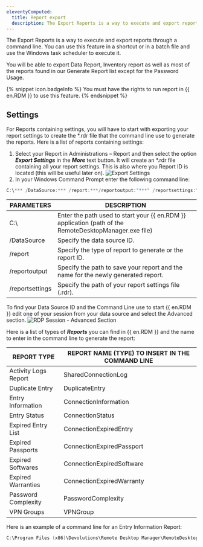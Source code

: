 ```yaml
---
eleventyComputed:
  title: Report export
  description: The Export Reports is a way to execute and export reports through a command line.
---
```

The Export Reports is a way to execute and export reports through a command line. You can use this feature in a shortcut or in a batch file and use the Windows task scheduler to execute it.

You will be able to export Data Report, Inventory report as well as most of the reports found in our Generate Report list except for the Password Usage.

{% snippet icon.badgeInfo %}
You must have the rights to run report in {{ en.RDM }} to use this feature.
{% endsnippet %}

## Settings
For Reports containing settings, you will have to start with exporting your report settings to create the *.rdr file that the command line use to generate the reports. Here is a list of reports containing settings:

1. Select your Report in Administrations – Report and then select the option ***Export Settings*** in the ***More*** text button. It will create an *.rdr file containing all your report settings. This is also where you Report ID is located (this will be useful later on).
![Export Settings](https://cdnweb.devolutions.net/docs/en/rdm/windows/clip10006.png)
1. In your Windows Command Prompt enter the following command line:
```powershell
C:\*** /DataSource:*** /report:***/reportoutput:"***" /reportsettings:"***.rdr"
```

| PARAMETERS      | DESCRIPTION                                                                                            |
|-----------------|--------------------------------------------------------------------------------------------------------|
| C:\             | Enter the path used to start your {{ en.RDM }} application (path of the RemoteDesktopManager.exe file) |
| /DataSource     | Specify the data source ID.                                                                            |
| /report         | Specify the type of report to generate or the report ID.                                               |
| /reportoutput   | Specify the path to save your report and the name for the newly generated report.                      |
| /reportsettings | Specify the path of your report settings file (.rdr).                                                  |


To find your Data Source ID and the Command Line use to start {{ en.RDM }} edit one of your session from your data source and select the Advanced section.
![RDP Session - Advanced Section ](https://cdnweb.devolutions.net/docs/en/rdm/windows/clip10008.png)

Here is a list of types of ***Reports*** you can find in {{ en.RDM }} and the name to enter in the command line to generate the report:

| REPORT TYPE          | REPORT NAME (TYPE) TO INSERT IN THE COMMAND LINE |
|----------------------|--------------------------------------------------|
| Activity Logs Report | SharedConnectionLog                              |
| Duplicate Entry      | DuplicateEntry                                   |
| Entry Information    | ConnectionInformation                            |
| Entry Status         | ConnectionStatus                                 |
| Expired Entry List   | ConnectionExpiredEntry                           |
| Expired Passports    | ConnectionExpiredPassport                        |
| Expired Softwares    | ConnectionExpiredSoftware                        |
| Expired Warranties   | ConnectionExpiredWarranty                        |
| Password Complexity  | PasswordComplexity                               |
| VPN Groups           | VPNGroup                                         |

Here is an example of a command line for an Entry Information Report:

```powershell
C:\Program Files (x86)\Devolutions\Remote Desktop Manager\RemoteDesktopManager<area>.exe /DataSource:8a4f2f70-5e8a-4d6c-9c7b-119080a4c879 /report:EntryInformation /reportoutput:C:\dev\devolutions\Rapport\rapportEntry.csv /reportsettings:C:\dev\devolutions\Rapport\SettingsEntryInformation.rdr
```

